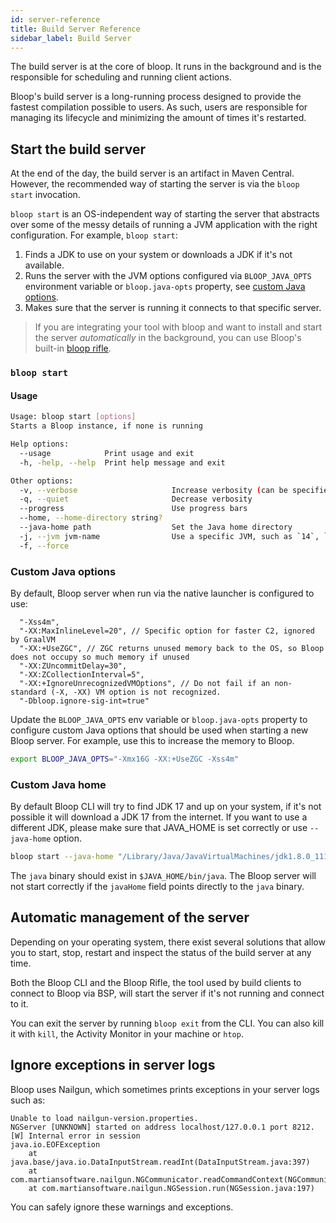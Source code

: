```yaml
---
id: server-reference
title: Build Server Reference
sidebar_label: Build Server
---
```


The build server is at the core of bloop. It runs in the background and is the
responsible for scheduling and running client actions.

Bloop's build server is a long-running process designed to provide the fastest
compilation possible to users. As such, users are responsible for managing its
lifecycle and minimizing the amount of times it's restarted.

## Start the build server

At the end of the day, the build server is an artifact in Maven Central.
However, the recommended way of starting the server is via the `bloop start`
invocation.

`bloop start` is an OS-independent way of starting the server that abstracts
over some of the messy details of running a JVM application with the right
configuration. For example, `bloop start`:

1. Finds a JDK to use on your system or downloads a JDK if it's not available.
1. Runs the server with the JVM options configured via `BLOOP_JAVA_OPTS`
   environment variable or `bloop.java-opts` property, see
   [custom Java options](#custom-java-options).
1. Makes sure that the server is running it connects to that specific server.

<blockquote class="grab-attention">
If you are integrating your tool with bloop and want to install and start the server
<i>automatically</i> in the background, you can use Bloop's built-in <a href="bloop-rifle">bloop rifle</a>.
</blockquote>

### `bloop start`

#### Usage

```bash
Usage: bloop start [options]
Starts a Bloop instance, if none is running

Help options:
  --usage            Print usage and exit
  -h, -help, --help  Print help message and exit

Other options:
  -v, --verbose                     Increase verbosity (can be specified multiple times)
  -q, --quiet                       Decrease verbosity
  --progress                        Use progress bars
  --home, --home-directory string?
  --java-home path                  Set the Java home directory
  -j, --jvm jvm-name                Use a specific JVM, such as `14`, `adopt:11`, or `graalvm:21`, or `system`
  -f, --force
```

### Custom Java options

By default, Bloop server when run via the native launcher is configured to use:

```
  "-Xss4m",
  "-XX:MaxInlineLevel=20", // Specific option for faster C2, ignored by GraalVM
  "-XX:+UseZGC", // ZGC returns unused memory back to the OS, so Bloop does not occupy so much memory if unused
  "-XX:ZUncommitDelay=30",
  "-XX:ZCollectionInterval=5",
  "-XX:+IgnoreUnrecognizedVMOptions", // Do not fail if an non-standard (-X, -XX) VM option is not recognized.
  "-Dbloop.ignore-sig-int=true"
```

Update the `BLOOP_JAVA_OPTS` env variable or `bloop.java-opts` property to
configure custom Java options that should be used when starting a new Bloop
server. For example, use this to increase the memory to Bloop.

```bash
export BLOOP_JAVA_OPTS="-Xmx16G -XX:+UseZGC -Xss4m"
```

### Custom Java home

By default Bloop CLI will try to find JDK 17 and up on your system, if it's not
possible it will download a JDK 17 from the internet. If you want to use a
different JDK, please make sure that JAVA_HOME is set correctly or use
`--java-home` option.

```bash
bloop start --java-home "/Library/Java/JavaVirtualMachines/jdk1.8.0_111.jdk"
```

The `java` binary should exist in `$JAVA_HOME/bin/java`. The Bloop server will
not start correctly if the `javaHome` field points directly to the `java`
binary.

## Automatic management of the server

Depending on your operating system, there exist several solutions that allow you
to start, stop, restart and inspect the status of the build server at any time.

Both the Bloop CLI and the Bloop Rifle, the tool used by build clients to
connect to Bloop via BSP, will start the server if it's not running and connect
to it.

You can exit the server by running `bloop exit` from the CLI. You can also kill
it with `kill`, the Activity Monitor in your machine or `htop`.

## Ignore exceptions in server logs

Bloop uses Nailgun, which sometimes prints exceptions in your server logs such
as:

```
Unable to load nailgun-version.properties.
NGServer [UNKNOWN] started on address localhost/127.0.0.1 port 8212.
[W] Internal error in session
java.io.EOFException
	at java.base/java.io.DataInputStream.readInt(DataInputStream.java:397)
	at com.martiansoftware.nailgun.NGCommunicator.readCommandContext(NGCommunicator.java:140)
	at com.martiansoftware.nailgun.NGSession.run(NGSession.java:197)
```

You can safely ignore these warnings and exceptions.
